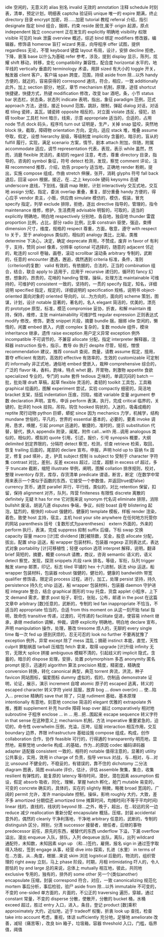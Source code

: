 idle               空闲的，无意义的
alias              别名
invalid            无效的
annotation         注释
schedule           时刻表，清单，预定计划，明细表
captcha            验证码
unique             唯一的
expire             期满，终止
directory          目录
encrypt            加密，将……加密
tutorial           教程
referral           介绍，指引
designate          指定
bind               组合，捆绑，约束
reside             居住,属于
origin             起源，原点
independent        独立
concurrent         正在发生的
explicitly         明确地
visibility         权限
visible            可见的
leak               泄露
overview           概述，综述
bind               绑定
modifiers          修改器，编辑器，修饰语
homerow            盲打
wizard             男巫，向导程序
offer              试图，提供
regardless         无论，不管
keyboard           键盘
layout             布局，设计，安排
decline            拒绝，下降，衰落
base               以什么为基础
refer              参考，涉及，提到
display            显示，陈列，炫耀
shift              移动，转移，变化
compatibility      兼容性，配合度
horizontal         水平的，地平线的
vertically         垂直的
terminology        术语，用辞
sized              有大小的
toggle             开关，触发器
client             客户，客户端
span               跨度，范围，持续
aside from         除…以外
handy              方便的，就近的，容易获得的
correspond         通讯，符合，相应，一致
additionally       此外，加上
section            部分，地区，章节
mechanism          机制，原理，途径
shortcut           快捷键，快捷方式，热键
modification       修改，改变
bar                酒吧，条，小节
status bar         状态栏，状态条，状态列
indicate           表明，指出，象征
paradigm           范例，范式
approach           方法，途径，接近
bound              范围，跳跃，限制，弹起
dialog             对话，对话框
tiling             瓷砖，盖瓦，铺瓷砖
opposite           相反的，对立面
violate            违反，侵犯，妨碍
toolbar            工具栏
hint               暗示，线索，示意
appropriate        适当的，合适的，占用
node               节点
dock               码头，程序坞
turn out           证明是，生产，关掉
snap               猛咬，突然地
block              块，截取，障碍物
orientation        方向，定向，适应
stack              堆，堆叠
assume             夺取，假定，设想
hierarchy          层级，等级制度
implicitly         含蓄的，暗示的，盲从的
fulfill            履行，实现，满足
scenario           方案，情节，剧本
attach             附加，伴随，附属
accommodate        适应，调节
representation     代表，表现，表示
while              虽然，然而，消磨
flexible           灵活的，柔韧的
regard             注意，考虑，尊重
directory          目录，指导的，咨询的
symbol             象征，符号
detect             检测，发现，察觉
comment            评论，注释
recommend          推荐，介绍，劝告
properly           适当地，正确地
render             粉刷，提出，实施
compose            组成，作曲
stretch            伸展，张开，消耗
glyphs             符号
fall back          退后，回滚
upon               根据，接近，在…之上
keycode            键码
keysyms            击键
underscore         底线，下划线，强调
map                映射，计划
interactively      交互式地，交互地
assign             分配，指定，委派
overlap            重叠，重复，部分重叠
handy              方便的，得心应手
vendor             卖主，小贩，供应商
simulate           模仿的，模仿，假装，冒充
specify            指定，列举
exclude            排除，拒绝，逐出
directive          指导的，管理的，指令
maintenance        维修，修护，生活费用
advisable          明智的，可取的，适当的
explicitly         明确地，明白地
respectively       分别地，各自地，独自地
thunder            雷霆
proportion         比例，占比，部分
radio              比例，比率
constrain          驱使，强迫，束缚
dimension          尺寸，维度，规格的
respect            尊重，方面，敬意，遵守
with respect to    关于，至于
analogous          类似的，相似的
analogy            类比，比喻，类推
determine          下决心，决定，确定
deprecate          弃用，不赞成，废弃
in favor of        有利于，支持，赞同
pixel              像素，分辨率
optional           可选择的，随意的
adjacent           邻近的，毗连的
scroll             卷轴，画卷，滚动
scrollbar          滚动条
arbitrary          专制的，武断的，任意的
encounter          遭遇，邂逅，偶然遇到
criteria           标准，条件，准则（criterion的复数）
valid              有效的，有依据的，合法的，正当的
combination        组合，结合，联合
apply to           适用于，应用于
recursive          递归的，循环的
fancy              幻想，想象的，昂贵的，花哨的
handing            管理，操纵，处理方法
maintainable       可维持的，可维护的
consistent         一致的，坚持的，一贯的
specify            指定，知名，详细说明
specified          指定，规定的，详细说明的
specification      规格，说明书
object-oriented    面向对象的
oriented           导向的，以…为方向的，面向的
scheme             策划，图谋，计划，设计
notable            显著的，著名的，名人
elegant            简洁的，优美的，漂亮的
prototype          原型，标准，模范
compromise         妥协，折衷，和解
maintain           维持，保持，维修，主张
maintainability    可维护性
regular expression 正则表达式
modify             修改，修饰，更改
snippet            片段，摘要
bundle             捆，捆绑
idle               空闲的，懒惰的，闲置
embed              嵌入，内嵌
complex            复杂的，复数
module             组件，模块
inheritance        继承，遗传
raise exception    用户定义异常
exception          例外
incompatible       不可调节的，不兼容
allocate           分配，指定
interpreter        解释器，注释器
instruction        指令，指示，教导
do                 执行
despite            尽管，轻视，憎恨
recommendation     建议，推荐
consult            查阅，商量，请教
assume             假定，擅用，篡夺
efficient          有效的，高效的
effective          有效率的，生效的
customizable       可定制的
informally         非正式地，通俗地
embed              使嵌入，栽种
comprehensive      综合的，广泛的
flavor             味，香料，韵味，特点
whet               磨，开胃物，刺激物
appetite           食欲
specialized        专业的，专门的
suite              套件
tedious            乏味的，单调沉闷的
batch              一批，批处理
draft              草稿，起草
flexible           灵活的，柔韧的
toolkit            工具包，工具箱
graphical          绘画的，图解
experiment         尝试，实验
compactly          细密的，简洁地
bracket            支架，括弧
indentation        压痕，凹陷，缩进
variable           变量
argument           参数
declaration        声明，宣布，申诉
perform            表演，执行，完成
critical           临界的，关键的，批评的
hook               挂钩，吊钩，钩住
hooked             钩状的，入迷的，吸毒成瘾的
reptite            爬行动物
python             巨蟒，蟒蛇
since              因为
mechanics          力学，机械学，结构
mundane            世俗的，平凡的，世界的
essential          基本的，必要的，要素
invoke             调用，恳求，唤醒，引起
prompt             迅速的，敏捷的，准时的，提示
substitution       代替，替代，换人
appendix           附录，阑尾，附件
call...with        用…调用
analogous          类似的，相似的，模拟的
quote              引用，引述，报价，引号
synopsis           概要，大纲
delimited          划定界限的，分隔符
detect             察觉，检测，侦查
retrieve           检索，取回，恢复
trailing           后面的，尾部的
declare            宣布，申报，声明
hold up to         容纳
fix                固定，修复
pad                填补，走，护具
subject            控制
is subject to      受制于
character          字符集
contrast           对比，差别，反差
excess             超过，过度，超额
in excess of       超过，多于
truncate           截断，缩短
illustrate         举例，阐明，图解
collation          排序规则，校对，整理
inventory          存货，库存，存货清单
predicate          谓语，断言，断定（在数学中常用来表示一个类似于函数的东西，它接受一个参数值，并返回true或false）
currency           货币，通货
parallel           并行，平行线，类似的，对比
retention          保留，扣留，保持
alignment          对齐，队列，阵营 
finiteness         有限性
discrete           离散的
definitely         无疑
It has for me      它对我来说
synonym             代名词
eliminate           排除，消除
bullshit            废话，胡说八道
disputes            争端，争议，纠纷
boast               自夸
blistering          起泡，猛烈的，极快的
robust              强健的，健康的
template            模板，样板
render              渲染，着色，致使
host                主持，宿主，主机
host your site anywhere 在任何地方托管你的网站
parenthesis         括号（复数形式为parentheses）
extern              外面的，外来的
perform             执行，表演，完成
suppress            抑制
suffix              后缀，下标
swap                交换
capacity            容量
macro               [计]宏
dividend            [数]被除数，奖金，股息
allocate            分配，拔出，配置
ship                运送，船
wrapper             包装材料，包装器
regexp              正则表达式，表达式对象
portability         [计]可移植性；轻便
option              选项
interpret           解释，说明，翻译
brief               简短的，摘要，概要
consult             请教，商议，咨询
semantic            语义的，语义
detect              察觉，发现，探测
snippets            片段
rank                排名，等级，军衔，队列
trigger             触发
stamp               邮票，印记，标志
tiled               平铺的
hex                 十六进制，妖法
ship                运送，船
wrapper             包装材料，包装器
robust              强健的，健壮的，健康的
bandwidth           带宽
qualifier           修饰语，限定词
process             过程，进行，加工，处理
persist             坚持，持久
persistence         持久化
ship                运送，船
wrapper             包装材料，包装器
daemon              守护进程
integrate           整合，结合
graphical           图形的
tray                托盘，货盘
applet              小程序，上下文
demand              需求，要求
post                帖子，职位，张贴，公布，邮递
in the post         在这篇文章中
arbitrary           [数]任意的，武断的，专制的
led                 fan
inappropriate       不恰当，不适当的
appropriate         恰当的，合适
from this moment on 从这一刻开始
fatal               指明，致命伤
transitive          传递，过渡的，可传递的
facilitate          促进，使容易
inherit             继承，承继
mediation           调解，仲裁，调停
explicitly          明确地，明白地
declare             宣布，声明
manipulation        操作，处理，篡改
tiresome            烦人的，无聊的
every single time   每一次
fed up              感到厌烦的，忍无可忍的
look no further     不要再犹豫了
exception           例外，异常
except              除了
mess                混乱；搞砸
instinct            本能，直觉，天性
culprit             罪魁祸首
tarball             压缩包
fetch               拿来，取得
upgrade             [计]升级
infinity            无穷，无限大
splice              拼接
ambiguous           模糊不清的，引起歧义的
implicit            隐式，含蓄的，暗示的
dispose             处理，安排，处置
polymorphism        多态
anonymity           匿名
prompt              提示，迅速的
algorithm           算法
precision           精度，精密度，精确度
conversion          转换，转化
canonical           典型，典范
torrent             奔流，洪流，种子
favicon             网站图标，偏爱图标
dummy               虚拟的，假的，仿制品
demonstrate         证明，论证，展示，演示
increment           自增
atomic              原子的
escaped             逃离，转义的
escaped character   转义字符
yield               屈服，放弃
bog ... down over(in) ...  使...陷入...
precise             精确的
save that           除了，只是
rudiment            基础，基本原理
intentionally       有意地，刻意地
concise             简洁的
elegant             优雅的
extrapolate         外推，推断
supplement          补充
hurdle              障碍
leap over           越过
comparatively       相对地
subroutine          子程序
enclose ... in ...  用...把...围起来
escape sequence     转义字符
in that sense       在这种意义上
mechanism           机制，方法
imperative          重要紧急的，迫切的，命令性
overwhelm           压倒，充溢，压垮，征服
interaction         相互作用，交互
boundary            边界，界限
infrastructure      基础设施
compose             组成，构成，创作
collaboration       合作，协作
feasible            可行的，行得通的
transparently       明亮地，显然地，易察觉地
underlie            构成...的基础，作为...的原因
codec               编码译码器
adapter             适配器
consistent          一致的，相符的
notable             值得注意的，显著的
utility             公共事业，实用，效用
in charge of        负责，指导
versus              对战，与...相对，与...对比
unsound             不健全的，不稳妥的，有错误的，靠不住的
dichotomy           二分法
diagram             图表，简图
evaluate            评价，估计，评估
assemble            聚集，集合，收集
resilient           有弹性的，能复原的
latency             等待时间，潜伏，潜在因素
assumption          假设，假定
absorb              吸收，同化，理解，掌握
hatch               孵化，舱门
mutable             易变的，可变的
concrete            确实的，具体的，实在的
slightly            稍微，略微
broad               宽阔的，广阔的
permit              允许，准许
manipulate          控制，操纵，影响
roughly             大约，大致，差不多
amortized           分期偿还
amortized time      摊算时间，均摊时间(不等于平均时间)
linear              线的，直线的，线状的
beyond              除...之外，晚于，超出，在...较远的另一边
reduce              减少
reallocation        重新分配
encapsulate         概括，压缩，封装
accidental          意外的，偶然的
cleanly             干净利落地，干净地
arbitrary           任意的，武断的，专制的
distinguish         区分，辨别，分清
successor           接替者，继任者，后继的事物
predecessor         前任，原先的东西，被替代的东西
underflow           下溢，下漏
overflow            溢出，漫出
enqueue             入队，排队，入列
dequeue             出队，离队，出列
wildcard            通配符，未知数，未知因素
sign up             （和...)签约，雇佣，报名
sign in             通过签字取得入场权，签到
engage              从事，经营
dive into           探索，扎进（水里）
in terms of         在...方面，从...角度，根据...来说
skim                浏览
logistical          后勤的，物流的，组织管理的
right away          立刻，马上
phase               阶段，时期，月相
intimidating        吓人的，令人胆怯的
by and large        总的来说，总体上
mutually            相互地，彼此，共同地
exclusive           专用的，独有的，排外的
some other          另一个(类似another)
encapsulate         压缩，封装
correspond          符合，对应，一致
canonicalizing      规范化
mortem              事后分析，事后检验，验尸
aside from          除...以外
immutable           不可变的，不变的
one-sided           单方面的，片面的，不公正的
traversing          遍历，穿越，通过
constant            常量，不变的
disperse            分散，使散开，分散的
bucket              桶，水桶
exceed              超过，胜过
entry               入口，进入，条目，登记
product             [数]乘积
approximately       大约，近似地，近于
tradeoff            权衡，折衷
look up             查找，检查
take into account   考虑，重视，体谅
sufficiently        充分地，足够地
ameliorate          改善，减轻（痛苦等），改良
bin                 箱子，垃圾箱，容器
threshold           入口，门槛，临界值，阈值
